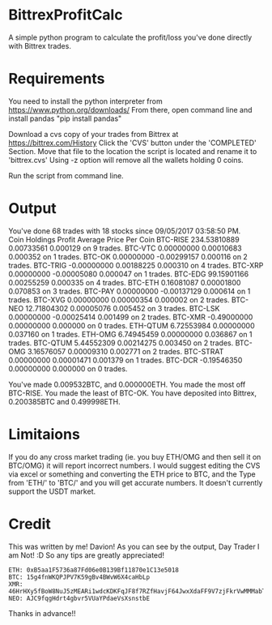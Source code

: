 # BittrexProfitCalc
A simple python program to calculate the profit/loss you've done directly with Bittrex trades.

# Requirements

You need to install the python interpreter from https://www.python.org/downloads/
From there, open command line and install pandas "pip install pandas"

Download a cvs copy of your trades from Bittrex at  https://bittrex.com/History
Click the 'CVS' button under the 'COMPLETED' Section.
Move that file to the location the script is located and rename it to 'bittrex.cvs'
Using -z option will remove all the wallets holding 0 coins.

Run the script from command line.

# Output

You've done 68 trades with 18 stocks since 09/05/2017 03:58:50 PM.                                                                                                                                                                               
 Coin             Holdings        Profit       Average Price Per Coin 
BTC-RISE        234.53810889    0.00733561      0.000129 on 9 trades.
BTC-VTC         0.00000000      0.00010683      0.000352 on 1 trades.
BTC-OK          0.00000000      -0.00299157     0.000116 on 2 trades.
BTC-TRIG        -0.00000000     0.00188225      0.000310 on 4 trades.
BTC-XRP         0.00000000      -0.00005080     0.000047 on 1 trades.
BTC-EDG         99.15901166     0.00255259      0.000335 on 4 trades.
BTC-ETH         0.16081087      0.00001800      0.070853 on 3 trades.
BTC-PAY         0.00000000      -0.00137129     0.000614 on 1 trades.
BTC-XVG         0.00000000      0.00000354      0.000002 on 2 trades.
BTC-NEO         12.71804302     0.00005076      0.005452 on 3 trades.
BTC-LSK         0.00000000      -0.00025414     0.001499 on 2 trades.
BTC-XMR         -0.49000000     0.00000000      0.000000 on 0 trades.
ETH-QTUM        6.72553984      0.00000000      0.037160 on 1 trades.
ETH-OMG         6.74945459      0.00000000      0.036867 on 1 trades.
BTC-QTUM        5.44552309      0.00214275      0.003450 on 2 trades.
BTC-OMG         3.16576057      0.00009310      0.002771 on 2 trades.
BTC-STRAT       0.00000000      0.00001471      0.001379 on 1 trades.
BTC-DCR         -0.19546350     0.00000000      0.000000 on 0 trades.

You've made 0.009532BTC, and 0.000000ETH.
You made the most off BTC-RISE. You made the least of BTC-OK.
You have deposited into Bittrex, 0.200385BTC and 0.499998ETH. 
    
# Limitaions
If you do any cross market trading (ie. you buy ETH/OMG and then sell it on BTC/OMG) it will report incorrect numbers.
I would suggest editing the CVS via excel or something and converting the ETH price to BTC, and the Type from 'ETH/' to 'BTC/' and you will get accurate numbers.
It doesn't currently support the USDT market.

# Credit
This was written by me! Davion!
As you can see by the output, Day Trader I am Not! :D So any tips are greatly appreciated!

    ETH: 0xB5aa1F5736a87Fd06e0B139Bf11870e1C13e5018
    BTC: 15g4fnWKQPJPV7K59gBv4BWvW6X4caHbLp
    XMR: 46HrHXy5fBoW8NuJ5zMEARi1wdcKDKFqJF8f7RZfHavjF64JwxXdaFF9V7zjFkrVwMMMabTopVs42h19Q9EfFRfPJehYmHW
    NEO: AJC9fqgHdrt4gbvr5VUaYPdaeVsXsnstbE

Thanks in advance!!
